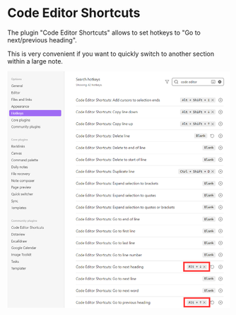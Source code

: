 # Code Editor Shortcuts

The plugin "Code Editor Shortcuts" allows to set hotkeys to "Go to next/previous heading". 

This is very convenient if you want to quickly switch to another section within a large note.  


![](../../pics/code-editor-shortcuts.png)
